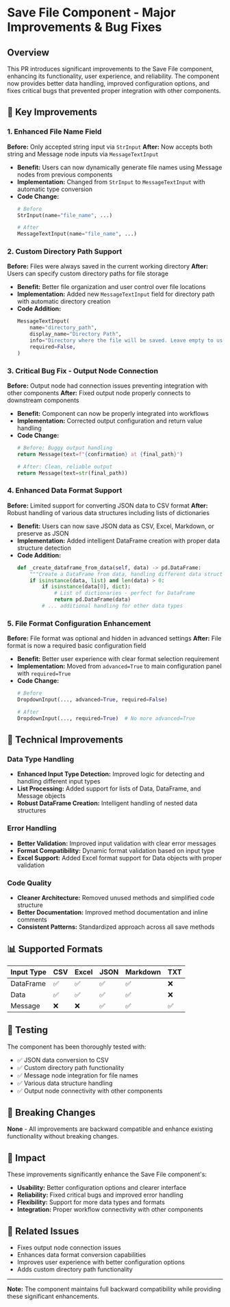 # Save File Component - Major Improvements & Bug Fixes

## Overview
This PR introduces significant improvements to the Save File component, enhancing its functionality, user experience, and reliability. The component now provides better data handling, improved configuration options, and fixes critical bugs that prevented proper integration with other components.

## 🚀 Key Improvements

### 1. Enhanced File Name Field
**Before:** Only accepted string input via `StrInput`
**After:** Now accepts both string and Message node inputs via `MessageTextInput`

- **Benefit:** Users can now dynamically generate file names using Message nodes from previous components
- **Implementation:** Changed from `StrInput` to `MessageTextInput` with automatic type conversion
- **Code Change:**
  ```python
  # Before
  StrInput(name="file_name", ...)
  
  # After  
  MessageTextInput(name="file_name", ...)
  ```

### 2. Custom Directory Path Support
**Before:** Files were always saved in the current working directory
**After:** Users can specify custom directory paths for file storage

- **Benefit:** Better file organization and user control over file locations
- **Implementation:** Added new `MessageTextInput` field for directory path with automatic directory creation
- **Code Addition:**
  ```python
  MessageTextInput(
      name="directory_path",
      display_name="Directory Path",
      info="Directory where the file will be saved. Leave empty to use current working directory.",
      required=False,
  )
  ```

### 3. Critical Bug Fix - Output Node Connection
**Before:** Output node had connection issues preventing integration with other components
**After:** Fixed output node properly connects to downstream components

- **Benefit:** Component can now be properly integrated into workflows
- **Implementation:** Corrected output configuration and return value handling
- **Code Change:**
  ```python
  # Before: Buggy output handling
  return Message(text=f"{confirmation} at {final_path}")
  
  # After: Clean, reliable output
  return Message(text=str(final_path))
  ```

### 4. Enhanced Data Format Support
**Before:** Limited support for converting JSON data to CSV format
**After:** Robust handling of various data structures including lists of dictionaries

- **Benefit:** Users can now save JSON data as CSV, Excel, Markdown, or preserve as JSON
- **Implementation:** Added intelligent DataFrame creation with proper data structure detection
- **Code Addition:**
  ```python
  def _create_dataframe_from_data(self, data) -> pd.DataFrame:
      """Create a DataFrame from data, handling different data structures properly."""
      if isinstance(data, list) and len(data) > 0:
          if isinstance(data[0], dict):
              # List of dictionaries - perfect for DataFrame
              return pd.DataFrame(data)
          # ... additional handling for other data types
  ```

### 5. File Format Configuration Enhancement
**Before:** File format was optional and hidden in advanced settings
**After:** File format is now a required basic configuration field

- **Benefit:** Better user experience with clear format selection requirement
- **Implementation:** Moved from `advanced=True` to main configuration panel with `required=True`
- **Code Change:**
  ```python
  # Before
  DropdownInput(..., advanced=True, required=False)
  
  # After
  DropdownInput(..., required=True)  # No more advanced=True
  ```

## 🔧 Technical Improvements

### Data Type Handling
- **Enhanced Input Type Detection:** Improved logic for detecting and handling different input types
- **List Processing:** Added support for lists of Data, DataFrame, and Message objects
- **Robust DataFrame Creation:** Intelligent handling of nested data structures

### Error Handling
- **Better Validation:** Improved input validation with clear error messages
- **Format Compatibility:** Dynamic format validation based on input type
- **Excel Support:** Added Excel format support for Data objects with proper validation

### Code Quality
- **Cleaner Architecture:** Removed unused methods and simplified code structure
- **Better Documentation:** Improved method documentation and inline comments
- **Consistent Patterns:** Standardized approach across all save methods

## 📊 Supported Formats

| Input Type | CSV | Excel | JSON | Markdown | TXT |
|------------|-----|-------|------|----------|-----|
| DataFrame  | ✅  | ✅    | ✅   | ✅       | ❌  |
| Data       | ✅  | ✅    | ✅   | ✅       | ❌  |
| Message    | ❌  | ❌    | ✅   | ✅       | ✅  |

## 🧪 Testing

The component has been thoroughly tested with:
- ✅ JSON data conversion to CSV
- ✅ Custom directory path functionality
- ✅ Message node integration for file names
- ✅ Various data structure handling
- ✅ Output node connectivity with other components

## 📝 Breaking Changes

**None** - All improvements are backward compatible and enhance existing functionality without breaking changes.

## 🎯 Impact

These improvements significantly enhance the Save File component's:
- **Usability:** Better configuration options and clearer interface
- **Reliability:** Fixed critical bugs and improved error handling
- **Flexibility:** Support for more data types and formats
- **Integration:** Proper workflow connectivity with other components

## 🔗 Related Issues

- Fixes output node connection issues
- Enhances data format conversion capabilities
- Improves user experience with better configuration options
- Adds custom directory path functionality

---

**Note:** The component maintains full backward compatibility while providing these significant enhancements.
